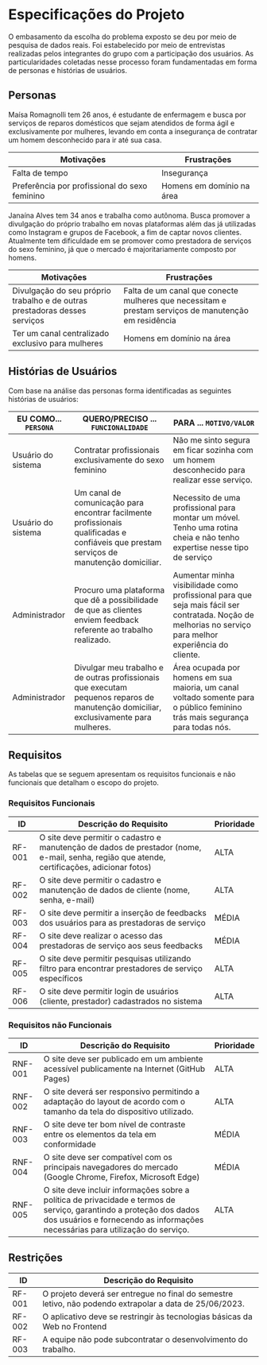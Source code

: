 # Especificações do Projeto

O embasamento da escolha do problema exposto se deu por meio de pesquisa de dados reais. Foi estabelecido por meio de entrevistas realizadas pelos integrantes do grupo com a participação dos usuários. As particularidades coletadas nesse processo foram fundamentadas em forma de personas e histórias de usuários.

## Personas

Maísa Romagnolli tem 26 anos, é estudante de enfermagem e busca por serviços de reparos domésticos que sejam atendidos de forma ágil e exclusivamente por mulheres, levando em conta a insegurança de contratar um homem desconhecido para ir até sua casa.

|Motivações| Frustrações|
|--------------------|------------------------------------|
|Falta de tempo  | Insegurança|
|Preferência por profissional do sexo feminino | Homens em domínio na área |  


Janaína Alves tem 34  anos e trabalha como autônoma. Busca promover a divulgação do próprio trabalho em novas plataformas além das já utilizadas como Instagram e grupos de Facebook, a fim de captar novos clientes. Atualmente tem dificuldade em se promover como prestadora de serviços do sexo feminino, já que o mercado é majoritariamente composto por homens.

|Motivações| Frustrações|
|--------------------|------------------------------------|
|Divulgação do seu próprio trabalho e de outras prestadoras desses serviços|Falta de um canal que conecte mulheres que necessitam e prestam serviços de manutenção em residência|
|Ter um canal centralizado exclusivo para mulheres| Homens em domínio na área |  




## Histórias de Usuários

Com base na análise das personas forma identificadas as seguintes histórias de usuários:

|EU COMO... `PERSONA`| QUERO/PRECISO ... `FUNCIONALIDADE` |PARA ... `MOTIVO/VALOR`                 |
|--------------------|------------------------------------|----------------------------------------|
|Usuário do sistema  | Contratar profissionais exclusivamente do sexo feminino         | Não me sinto segura em ficar sozinha com um homem desconhecido para realizar esse serviço.              |
|Usuário do sistema  |Um canal de comunicação para encontrar facilmente profissionais qualificadas e confiáveis que prestam serviços de manutenção domiciliar.  |Necessito de uma profissional para montar um móvel. Tenho uma rotina cheia e não tenho expertise nesse tipo de serviço              |
|Administrador       | Procuro uma plataforma que dê a possibilidade de que as clientes enviem feedback referente ao trabalho realizado. | Aumentar minha visibilidade como profissional para que seja mais fácil ser contratada. Noção de melhorias no serviço para melhor experiência do cliente. |
|Administrador       |Divulgar meu trabalho e de outras profissionais que executam pequenos reparos de manutenção domiciliar, exclusivamente para mulheres.| Área ocupada por homens em sua maioria, um canal voltado somente para o público feminino trás mais segurança para todas nós. |


## Requisitos

As tabelas que se seguem apresentam os requisitos funcionais e não funcionais que detalham o escopo do projeto.

### Requisitos Funcionais

|ID       | Descrição do Requisito  | Prioridade |
|---------|-----------------------------------------|----|
| RF-001  |O site deve permitir o cadastro e manutenção de dados de prestador (nome, e-mail, senha, região que atende, certificações, adicionar fotos)| ALTA | 
| RF-002  |O site deve permitir o cadastro e manutenção de dados de cliente (nome, senha, e-mail)  | ALTA |
| RF-003  |O site deve permitir a inserção de feedbacks dos usuários para as prestadoras de serviço | MÉDIA | 
| RF-004  |O site deve realizar o acesso das prestadoras de serviço aos seus feedbacks| MÉDIA |
| RF-005  |O site deve permitir pesquisas utilizando filtro para encontrar prestadores de serviço específicos| ALTA | 
| RF-006  |O site deve permitir login de usuários (cliente, prestador) cadastrados no sistema | ALTA |

### Requisitos não Funcionais


|ID    | Descrição do Requisito  | Prioridade |
|------|-------------------------|----|
|RNF-001|O site deve ser publicado em um ambiente acessível publicamente na Internet (GitHub Pages)| ALTA | 
|RNF-002|O site deverá ser responsivo permitindo a adaptação do layout de acordo com o tamanho da tela do dispositivo utilizado. | ALTA |
|RNF-003|O site deve ter bom nível de contraste entre os elementos da tela em conformidade | MÉDIA | 
|RNF-004|O site deve ser compatível com os principais navegadores do mercado (Google Chrome, Firefox, Microsoft Edge)| MÉDIA |
|RNF-005|O site deve incluir informações sobre a política de privacidade e termos de serviço, garantindo a proteção dos dados dos usuários e fornecendo as informações necessárias para utilização do serviço.| ALTA | 


## Restrições

|ID    | Descrição do Requisito  |
|------|-------------------------|
|RF-001|O projeto deverá ser entregue no final do semestre letivo, não podendo extrapolar a data de 25/06/2023.| 
|RF-002|O aplicativo deve se restringir às tecnologias básicas da Web no Frontend|
|RF-003|A equipe não pode subcontratar o desenvolvimento do trabalho. |

